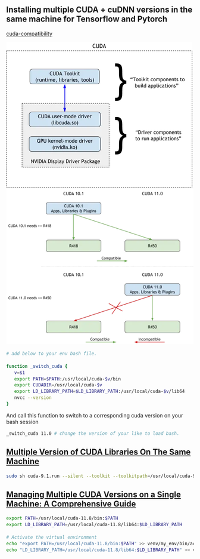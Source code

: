 ## Installing multiple CUDA + cuDNN versions in the same machine for Tensorflow and Pytorch

[cuda-compatibility](https://docs.nvidia.com/deploy/cuda-compatibility/)

![NVIDIA driver is the essential requirement for CUDA](../images/NVIDIA_Driver.png)
![New NVIDIA driver (for ex: R450) supports “old” CUDA version but it is not vice versa](../images/Driver_Compatibility.png)

```bash
# add below to your env bash file.

function _switch_cuda {
   v=$1
   export PATH=$PATH:/usr/local/cuda-$v/bin
   export CUDADIR=/usr/local/cuda-$v
   export LD_LIBRARY_PATH=$LD_LIBRARY_PATH:/usr/local/cuda-$v/lib64
   nvcc --version
}
```

And call this function to switch to a corresponding cuda version on your bash session
```bash
_switch_cuda 11.0 # change the version of your like to load bash.
```




## [Multiple Version of CUDA Libraries On The Same Machine](https://blog.kovalevskyi.com/multiple-version-of-cuda-libraries-on-the-same-machine-b9502d50ae77)

```bash
sudo sh cuda-9.1.run --silent --toolkit --toolkitpath=/usr/local/cuda-9.1
```

## [Managing Multiple CUDA Versions on a Single Machine: A Comprehensive Guide](https://towardsdatascience.com/managing-multiple-cuda-versions-on-a-single-machine-a-comprehensive-guide-97db1b22acdc)

```bash
export PATH=/usr/local/cuda-11.8/bin:$PATH
export LD_LIBRARY_PATH=/usr/local/cuda-11.8/lib64:$LD_LIBRARY_PATH

# Activate the virtual environment
echo "export PATH=/usr/local/cuda-11.8/bin:$PATH" >> venv/my_env/bin/activate
echo "LD_LIBRARY_PATH=/usr/local/cuda-11.8/lib64:$LD_LIBRARY_PATH" >> venv/my_env/bin/activate
```